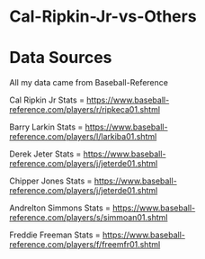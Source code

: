 # Cal-Ripkin-Jr-vs-Others

#  Data Sources
All my data came from Baseball-Reference

Cal Ripkin Jr Stats = https://www.baseball-reference.com/players/r/ripkeca01.shtml

Barry Larkin Stats = https://www.baseball-reference.com/players/l/larkiba01.shtml

Derek Jeter Stats = https://www.baseball-reference.com/players/j/jeterde01.shtml

Chipper Jones Stats = https://www.baseball-reference.com/players/j/jeterde01.shtml

Andrelton Simmons Stats = https://www.baseball-reference.com/players/s/simmoan01.shtml

Freddie Freeman Stats = https://www.baseball-reference.com/players/f/freemfr01.shtml
